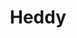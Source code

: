 ---
layout: piece
colection_name: paintings
title: Heddy
id: heddy
media: Acrylic and ink
dimensions: 12" x 15"
description: Painted with popsicle sticks.
price: $75
create_date: 2015
---